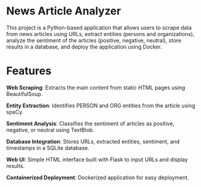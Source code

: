 # News Article Analyzer
This project is a Python-based application that allows users to scrape data from news articles using URLs, extract entities (persons and organizations), analyze the sentiment of the articles (positive, negative, neutral), store results in a database, and deploy the application using Docker.

# Features
**Web Scraping**: Extracts the main content from static HTML pages using BeautifulSoup.

**Entity Extraction**: Identifies PERSON and ORG entities from the article using spaCy.

**Sentiment Analysis**: Classifies the sentiment of articles as positive, negative, or neutral using TextBlob.

**Database Integration**: Stores URLs, extracted entities, sentiment, and timestamps in a SQLite database.

**Web UI**: Simple HTML interface built with Flask to input URLs and display results.

**Containerized Deployment**: Dockerized application for easy deployment.
